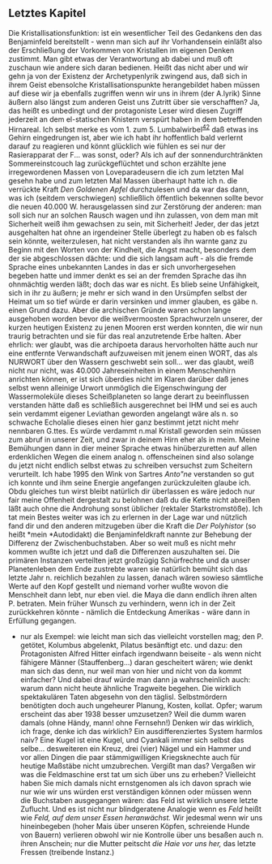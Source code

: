 ## Letztes Kapitel
Die Kristallisationsfunktion: ist ein wesentlicher Teil des Gedankens den das Benjaminfeld bereitstellt - wenn man sich auf ihr Vorhandensein einläßt also der Erschließung der Vorkommen von Kristallen im eigenen Denken zustimmt. Man gibt etwas der Verantwortung ab dabei und muß oft zuschaun wie andere sich daran bedienen. Heißt das nicht aber und wir gehn ja von der Existenz der Archetypenlyrik zwingend aus, daß sich in ihrem Geist ebensolche Kristallisationspunkte herangebildet haben müssen auf diese wir ja ebenfalls zugriffen wenn wir uns in ihrem (der A.lyrik) Sinne äußern also längst zum anderen Geist uns Zutritt über sie verschafften? Ja, das heißt es unbedingt und der protagoniste Leser wird diesen Zugriff jederzeit an dem el-statischen Knistern verspürt haben in dem betreffenden Hirnareal. Ich selbst merke es vom 1. zum 5. Lumbalwirbel<sup><a id="ffn42" href="#fn42" class="footnote">42</a></sup> daß etwas ins Gehirn eingedrungen ist, aber wie ich habt ihr hoffentlich bald verlernt darauf zu reagieren und könnt glücklich wie fühlen es sei nur der Rasierapparat der F... was sonst, oder? Als ich auf der sonnendurchtränkten Sommereinstcouch lag zurückgeflüchtet und schon erzählte jene irregewordenen Massen von Loveparadeusern die ich zum letzten Mal gesehn habe und zum letzten Mal Massen überhaupt hatte ich n. die verrückte Kraft *Den Goldenen Apfel* durchzulesen und da war das dann, was ich (seitdem verschwiegen) schließlich öffentlich bekennen sollte bevor die neuen 40.000 W. herausgelassen sind zur Zerstörung der anderen: man soll sich nur an solchen Rausch wagen und ihn zulassen, von dem man mit Sicherheit weiß ihm gewachsen zu sein, mit Sicherheit! Jeder, der das jetzt ausgehalten hat ohne an irgendeiner Stelle überlegt zu haben ob es falsch sein könnte, weiterzulesen, hat nicht verstanden als ihn warnte ganz zu Beginn mit den Worten von der Kindheit, die Angst macht, besonders dem der sie abgeschlossen dächte: und die sich langsam auft - als die fremde Sprache eines unbekannten Landes in das er sich unvorhergesehen begeben hatte und immer denkt es sei an der fremden Sprache das ihn ohnmächtig werden läßt; doch das war es nicht. Es blieb seine Unfähigkeit, sich in ihr zu äußern; je mehr er sich wand in den Ursümpfen selbst der Heimat um so tief würde er darin versinken und immer glauben, es gäbe n. einen Grund dazu. Aber die archischen Gründe waren schon lange ausgehoben worden bevor die weißvermoosten Sprachwurzeln unserer, der kurzen heutigen Existenz zu jenen Mooren erst werden konnten, die wir nun traurig betrachten und sie für das real anzutretende Erbe halten. Aber ehrlich: wer glaubt, was die archipoeta daraus hervorholten hätte auch nur eine entfernte Verwandschaft aufzuweisen mit jenem einen WORT, das als NURWORT über den Wassern geschwebt sein soll... wer das glaubt, weiß nicht nur nicht, was 40.000 Jahreseinheiten in einem Menschenhirn anrichten können, er ist sich überdies nicht im Klaren darüber daß jenes selbst wenn alleinige Urwort unmöglich die Eigenschwingung der Wassermoleküle dieses Scheißplaneten so lange derart zu beeinflussen verstanden hätte daß es schließlich ausgerechnet bei IHM und sei es auch sein verdammt eigener Leviathan geworden angelangt wäre als n. so schwache Echolalie dieses einen hier ganz bestimmt jetzt nicht mehr nennbaren G.ttes. Es würde verdammt n.mal Kristall geworden sein müssen zum abruf in unserer Zeit, und zwar in deinem Hirn eher als in meim. Meine Bemühungen dann in dier meiner Sprache etwas hinüberzuretten auf allen erdenklichen Wegen die einem analog n. offenscheinen sind also solange du jetzt nicht endlich selbst etwas zu schreiben versuchst zum Scheitern verurteilt. Ich habe 1995 den Wink von Sartres *Anto&quot;ne* verstanden so gut ich konnte und ihm seine Energie angefangen zurückzuleiten glaube ich. Obdu gleiches tun wirst bleibt natürlich dir überlassen es wäre jedoch nur fair meine Offenheit dergestalt zu belohnen daß du die Kette nicht abreißen läßt auch ohne die Androhung sonst üblicher (rektaler Starkstromstöße). Ich tat mein Bestes weiter was ich zu erlernen in der Lage war und nützlich fand dir und den anderen mitzugeben über die Kraft die *Der Polyhistor* (so heißt *mein *Autodidakt) die Benjaminfeldkraft nannte zur Behebung der Differenz der Zwischenbuchstaben. Aber so weit muß es nicht mehr kommen wußte ich jetzt und daß die Differenzen auszuhalten sei. Die primären Instanzen verteilten jetzt großzügig Schürfrechte und da unser Planetenleben dem Ende zustrebte waren sie natürlich bemüht sich das letzte Jahr n. reichlich bezahlen zu lassen, danach wären sowieso sämtliche Werte auf den Kopf gestellt und niemand vorher wußte wovon die Menschheit dann lebt, nur eben viel. die Maya die dann endlich ihren alten P. betraten. Mein früher Wunsch zu verhindern, wenn ich in der Zeit zurückkehren könnte - nämlich die Entdeckung Amerikas - wäre dann in Erfüllung gegangen.    
- nur als Exempel: wie leicht man sich das vielleicht vorstellen mag; den P. getötet, Kolumbus abgelenkt, Pilatus besänftigt etc. und dazu: den Protagonisten Alfred Hitter einfach irgendwann beiseite - als wenn nicht fähigere Männer (Stauffenberg...) daran gescheitert wären; wie denkt man sich das denn, nur weil man von hier und nicht von da kommt einfacher? Und dabei drauf würde man dann ja wahrscheinlich auch: warum dann nicht heute ähnliche Tragweite begehen. Die wirklich spektakulären Taten abgesehn von den täglisl. Selbstmördern benötigten doch auch ungeheurer Planung, Kosten, kollat. Opfer; warum erscheint das aber 1938 besser umzusetzen? Weil die dumm waren damals (ohne Händy, mann! ohne Fernsehn!) Denken wir das wirklich, ich frage, denke ich das wirklich? Ein ausdifferenziertes System harmlos naiv? Eine Kugel ist eine Kugel, und Cyankali immer sich selbst das selbe... desweiteren ein Kreuz, drei (vier) Nägel und ein Hammer und vor allen Dingen die paar stämmigwilligen Kriegsknechte auch für heutige Maßstäbe nicht umzubrechen. Vergißt man das? Vergaßen wir was die Feldmaschine erst tat um sich über uns zu erheben? Vielleicht haben Sie mich damals nicht ernstgenomen als ich davon sprach wie nur wie wir uns würden erst verständigen können oder müssen wenn die Buchstaben ausgegangen wären: das Feld ist wirklich unsere letzte Zuflucht. Und es ist nicht nur blindgeratene Analogie wenn es *Feld* heißt wie *Feld, auf dem unser Essen heranwächst.* Wir jedesmal wenn wir uns hineinbegeben (hoher Mais über unseren Köpfen, schreiende Hunde von Bauern) verlieren obwohl wir nie Kontrolle über uns besaßen auch n. ihren Anschein; nur die Mutter peitscht *die Haie vor uns her,* das letzte Fressen (treibende Instanz.)   
